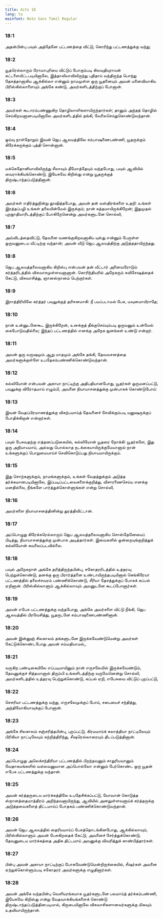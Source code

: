 ```yaml
---
title: Acts 18
lang: ta
mainfont: Noto Sans Tamil Regular
---
```


###  18:1

அதன்பின்பு பவுல் அத்தேனே பட்டணத்தை விட்டு, கொரிந்து பட்டணத்துக்கு வந்து;

###  18:2

யூதரெல்லாரும் ரோமாபுரியை விட்டுப் போகும்படி கிலவுதியுராயன் கட்டளையிட்டபடியினாலே, இத்தாலியாவிலிருந்து புதிதாய் வந்திருந்த பொந்து தேசத்தானாகிய ஆக்கில்லா என்னும் நாமமுள்ள ஒரு யூதனையும் அவன் மனைவியாகிய பிரிஸ்கில்லாளையும் அங்கே கண்டு, அவர்களிடத்திற்குப் போனான்.

###  18:3

அவர்கள் கூடாரம்பண்ணுகிற தொழிலாளிகளாயிருந்தார்கள்; தானும் அந்தத் தொழில் செய்கிறவனானபடியினாலே அவர்களிடத்தில் தங்கி, வேலைசெய்துகொண்டுவந்தான்.

###  18:4

ஓய்வு நாள்தோறும் இவன் ஜெப ஆலயத்திலே சம்பாஷணைபண்ணி, யூதருக்கும் கிரேக்கருக்கும் புத்தி சொன்னான்.

###  18:5

மக்கெதோனியாவிலிருந்து சீலாவும் தீமோத்தேயும் வந்தபோது, பவுல் ஆவியில் வைராக்கியங்கொண்டு, இயேசுவே கிறிஸ்து என்று யூதருக்குத் திருஷ்டாந்தப்படுத்தினான்.

###  18:6

அவர்கள் எதிர்த்துநின்று தூஷித்தபோது, அவன் தன் வஸ்திரங்களை உதறி: உங்கள் இரத்தப்பழி உங்கள் தலையின்மேல் இருக்கும்; நான் சுத்தமாயிருக்கிறேன்; இதுமுதல் புறஜாதியாரிடத்திற்குப் போகிறேனென்று அவர்களுடனே சொல்லி,

###  18:7

அவ்விடத்தைவிட்டு, தேவனை வணங்குகிறவனாகிய யுஸ்து என்னும் பேருள்ள ஒருவனுடைய வீட்டிற்கு வந்தான்; அவன் வீடு ஜெப ஆலயத்திற்கு அடுத்ததாயிருந்தது.

###  18:8

ஜெப ஆலயத்தலைவனாகிய கிறிஸ்பு என்பவன் தன் வீட்டார் அனைவரோடும் கர்த்தரிடத்தில் விசுவாசமுள்ளவனானான். கொரிந்தியரில் அநேகரும் சுவிசேஷத்தைக் கேட்டு, விசுவாசித்து, ஞானஸ்நானம் பெற்றார்கள்.

###  18:9

இராத்திரியிலே கர்த்தர் பவுலுக்குத் தரிசனமாகி: நீ பயப்படாமல் பேசு, மவுனமாயிராதே;

###  18:10

நான் உன்னுடனேகூட இருக்கிறேன், உனக்குத் தீங்குசெய்யும்படி ஒருவனும் உன்மேல் கைபோடுவதில்லை; இந்தப் பட்டணத்தில் எனக்கு அநேக ஜனங்கள் உண்டு என்றார்.

###  18:11

அவன் ஒரு வருஷமும் ஆறு மாதமும் அங்கே தங்கி, தேவவசனத்தை அவர்களுக்குள்ளே உபதேசம்பண்ணிக்கொண்டுவந்தான்.

###  18:12

கல்லியோன் என்பவன் அகாயா நாட்டிற்கு அதிபதியானபோது, யூதர்கள் ஒருமனப்பட்டு, பவுலுக்கு விரோதமாய் எழும்பி, அவனை நியாயாசனத்துக்கு முன்பாகக் கொண்டுபோய்:

###  18:13

இவன் வேதப்பிரமாணத்துக்கு விகற்பமாய்த் தேவனைச் சேவிக்கும்படி மனுஷருக்குப் போதிக்கிறான் என்றார்கள்.

###  18:14

பவுல் பேசுவதற்கு எத்தனப்படுகையில், கல்லியோன் யூதரை நோக்கி: யூதர்களே, இது ஒரு அநியாயமாய், அல்லது பொல்லாத நடக்கையாயிருக்குமேயானால் நான் உங்களுக்குப் பொறுமையாய்ச் செவிகொடுப்பது நியாயமாயிருக்கும்.

###  18:15

இது சொற்களுக்கும், நாமங்களுக்கும், உங்கள் வேதத்துக்கும் அடுத்த தர்க்கமானபடியினாலே, இப்படிப்பட்டவைகளைக்குறித்து, விசாரணைசெய்ய எனக்கு மனதில்லை, நீங்களே பார்த்துக்கொள்ளுங்கள் என்று சொல்லி,

###  18:16

அவர்களை நியாயாசனத்தினின்று துரத்திவிட்டான்.

###  18:17

அப்பொழுது கிரேக்கரெல்லாரும் ஜெப ஆலயத்தலைவனாகிய சொஸ்தேனேயைப் பிடித்து, நியாயாசனத்துக்கு முன்பாக அடித்தார்கள். இவைகளில் ஒன்றையுங்குறித்துக் கல்லியோன் கவலைப்படவில்லை.

###  18:18

பவுல் அநேகநாள் அங்கே தரித்திருந்தபின்பு, சகோதரரிடத்தில் உத்தரவு பெற்றுக்கொண்டு, தனக்கு ஒரு பிரார்த்தனை உண்டாயிருந்தபடியினால் கெங்கிரேயா பட்டணத்தில் தலைச்சவரம் பண்ணிக்கொண்டு, சீரியா தேசத்துக்குப் போகக் கப்பல் ஏறினான். பிரிஸ்கில்லாளும் ஆக்கில்லாவும் அவனுடனே கூடப்போனார்கள்.

###  18:19

அவன் எபேசு பட்டணத்துக்கு வந்தபோது, அங்கே அவர்களை விட்டு நீங்கி, ஜெப ஆலயத்தில் பிரவேசித்து, யூதருடனே சம்பாஷணைபண்ணினான்.

###  18:20

அவன் இன்னுஞ் சிலகாலம் தங்களுடனே இருக்கவேண்டுமென்று அவர்கள் கேட்டுக்கொண்டபோது அவன் சம்மதியாமல்,,

###  18:21

வருகிற பண்டிகையிலே எப்படியாயினும் நான் எருசலேமில் இருக்கவேண்டும், தேவனுக்குச் சித்தமானால் திரும்பி உங்களிடத்திற்கு வருவேனென்று சொல்லி, அவர்களிடத்தில் உத்தரவு பெற்றுக்கொண்டு, கப்பல் ஏறி, எபேசுவை விட்டுப் புறப்பட்டு,

###  18:22

செசரியா பட்டணத்துக்கு வந்து, எருசலேமுக்குப் போய், சபையைச் சந்தித்து, அந்தியோகியாவுக்குப் போனான்.

###  18:23

அங்கே சிலகாலம் சஞ்சரித்தபின்பு, புறப்பட்டு, கிரமமாய்க் கலாத்தியா நாட்டிலேயும் பிரிகியா நாட்டிலேயும் சுற்றித்திரிந்து, சீஷரெல்லாரையும் திடப்படுத்தினான்.

###  18:24

அப்பொழுது அலெக்சந்திரியா பட்டணத்தில் பிறந்தவனும் சாதுரியவானும் வேதாகமங்களில் வல்லவனுமான அப்பொல்லோ என்னும் பேர்கொண்ட ஒரு யூதன் எபேசு பட்டணத்துக்கு வந்தான்.

###  18:25

அவன் கர்த்தருடைய மார்க்கத்திலே உபதேசிக்கப்பட்டு, யோவான் கொடுத்த ஸ்நானத்தைமாத்திரம் அறிந்தவனாயிருந்து, ஆவியில் அனலுள்ளவனாய்க் கர்த்தருக்கு அடுத்தவைகளைத் திட்டமாய்ப் போதகம் பண்ணிக்கொண்டுவந்தான்.

###  18:26

அவன் ஜெப ஆலயத்தில் தைரியமாய்ப் பேசத்தொடங்கினபோது, ஆக்கில்லாவும், பிரிஸ்கில்லாளும் அவன் பேசுகிறதைக் கேட்டு, அவனைச் சேர்த்துக்கொண்டு, தேவனுடைய மார்க்கத்தை அதிக திட்டமாய் அவனுக்கு விவரித்துக் காண்பித்தார்கள்.

###  18:27

பின்பு அவன் அகாயா நாட்டிற்குப் போகவேண்டுமென்றிருக்கையில், சீஷர்கள் அவனை ஏற்றுக்கொள்ளும்படி சகோதரர் அவர்களுக்கு எழுதினார்கள்.

###  18:28

அவன் அங்கே வந்தபின்பு வெளியரங்கமாக யூதர்களுடனே பலமாய்த் தர்க்கம்பண்ணி, இயேசுவே கிறிஸ்து என்று வேதவாக்கியங்களைக் கொண்டு திருஷ்டாந்தப்படுத்தினபடியால், கிருபையினாலே விசுவாசிகளானவர்களுக்கு மிகவும் உதவியாயிருந்தான்.

